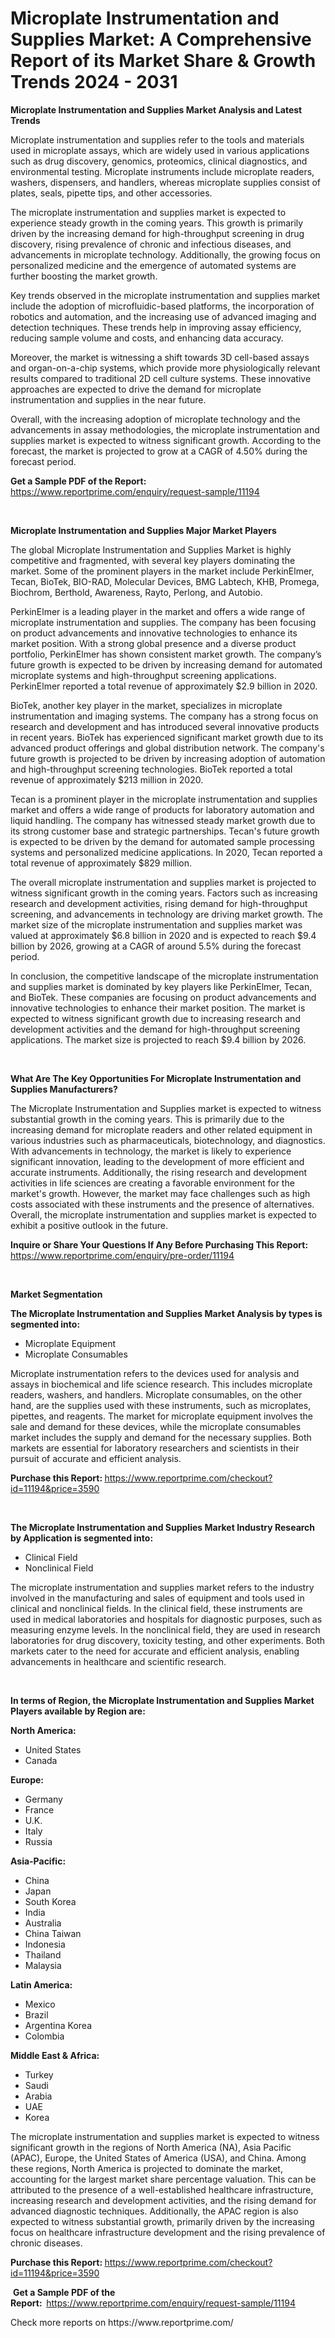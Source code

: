 <p><h1>Microplate Instrumentation and Supplies Market: A Comprehensive Report of its Market Share & Growth Trends 2024 - 2031</h1></p><p><strong>Microplate Instrumentation and Supplies Market Analysis and Latest Trends</strong></p>
<p><p>Microplate instrumentation and supplies refer to the tools and materials used in microplate assays, which are widely used in various applications such as drug discovery, genomics, proteomics, clinical diagnostics, and environmental testing. Microplate instruments include microplate readers, washers, dispensers, and handlers, whereas microplate supplies consist of plates, seals, pipette tips, and other accessories.</p><p>The microplate instrumentation and supplies market is expected to experience steady growth in the coming years. This growth is primarily driven by the increasing demand for high-throughput screening in drug discovery, rising prevalence of chronic and infectious diseases, and advancements in microplate technology. Additionally, the growing focus on personalized medicine and the emergence of automated systems are further boosting the market growth.</p><p>Key trends observed in the microplate instrumentation and supplies market include the adoption of microfluidic-based platforms, the incorporation of robotics and automation, and the increasing use of advanced imaging and detection techniques. These trends help in improving assay efficiency, reducing sample volume and costs, and enhancing data accuracy.</p><p>Moreover, the market is witnessing a shift towards 3D cell-based assays and organ-on-a-chip systems, which provide more physiologically relevant results compared to traditional 2D cell culture systems. These innovative approaches are expected to drive the demand for microplate instrumentation and supplies in the near future.</p><p>Overall, with the increasing adoption of microplate technology and the advancements in assay methodologies, the microplate instrumentation and supplies market is expected to witness significant growth. According to the forecast, the market is projected to grow at a CAGR of 4.50% during the forecast period.</p></p>
<p><strong>Get a Sample PDF of the Report:&nbsp;</strong> <a href="https://www.reportprime.com/enquiry/request-sample/11194">https://www.reportprime.com/enquiry/request-sample/11194</a></p>
<p>&nbsp;</p>
<p><strong>Microplate Instrumentation and Supplies Major Market Players</strong></p>
<p><p>The global Microplate Instrumentation and Supplies Market is highly competitive and fragmented, with several key players dominating the market. Some of the prominent players in the market include PerkinElmer, Tecan, BioTek, BIO-RAD, Molecular Devices, BMG Labtech, KHB, Promega, Biochrom, Berthold, Awareness, Rayto, Perlong, and Autobio.</p><p>PerkinElmer is a leading player in the market and offers a wide range of microplate instrumentation and supplies. The company has been focusing on product advancements and innovative technologies to enhance its market position. With a strong global presence and a diverse product portfolio, PerkinElmer has shown consistent market growth. The company’s future growth is expected to be driven by increasing demand for automated microplate systems and high-throughput screening applications. PerkinElmer reported a total revenue of approximately $2.9 billion in 2020.</p><p>BioTek, another key player in the market, specializes in microplate instrumentation and imaging systems. The company has a strong focus on research and development and has introduced several innovative products in recent years. BioTek has experienced significant market growth due to its advanced product offerings and global distribution network. The company's future growth is projected to be driven by increasing adoption of automation and high-throughput screening technologies. BioTek reported a total revenue of approximately $213 million in 2020.</p><p>Tecan is a prominent player in the microplate instrumentation and supplies market and offers a wide range of products for laboratory automation and liquid handling. The company has witnessed steady market growth due to its strong customer base and strategic partnerships. Tecan's future growth is expected to be driven by the demand for automated sample processing systems and personalized medicine applications. In 2020, Tecan reported a total revenue of approximately $829 million.</p><p>The overall microplate instrumentation and supplies market is projected to witness significant growth in the coming years. Factors such as increasing research and development activities, rising demand for high-throughput screening, and advancements in technology are driving market growth. The market size of the microplate instrumentation and supplies market was valued at approximately $6.8 billion in 2020 and is expected to reach $9.4 billion by 2026, growing at a CAGR of around 5.5% during the forecast period.</p><p>In conclusion, the competitive landscape of the microplate instrumentation and supplies market is dominated by key players like PerkinElmer, Tecan, and BioTek. These companies are focusing on product advancements and innovative technologies to enhance their market position. The market is expected to witness significant growth due to increasing research and development activities and the demand for high-throughput screening applications. The market size is projected to reach $9.4 billion by 2026.</p></p>
<p>&nbsp;</p>
<p><strong>What Are The Key Opportunities For Microplate Instrumentation and Supplies Manufacturers?</strong></p>
<p><p>The Microplate Instrumentation and Supplies market is expected to witness substantial growth in the coming years. This is primarily due to the increasing demand for microplate readers and other related equipment in various industries such as pharmaceuticals, biotechnology, and diagnostics. With advancements in technology, the market is likely to experience significant innovation, leading to the development of more efficient and accurate instruments. Additionally, the rising research and development activities in life sciences are creating a favorable environment for the market's growth. However, the market may face challenges such as high costs associated with these instruments and the presence of alternatives. Overall, the microplate instrumentation and supplies market is expected to exhibit a positive outlook in the future.</p></p>
<p><strong>Inquire or Share Your Questions If Any Before Purchasing This Report:</strong> <a href="https://www.reportprime.com/enquiry/pre-order/11194">https://www.reportprime.com/enquiry/pre-order/11194</a></p>
<p>&nbsp;</p>
<p><strong>Market Segmentation</strong></p>
<p><strong>The Microplate Instrumentation and Supplies Market Analysis by types is segmented into:</strong></p>
<p><ul><li>Microplate Equipment</li><li>Microplate Consumables</li></ul></p>
<p><p>Microplate instrumentation refers to the devices used for analysis and assays in biochemical and life science research. This includes microplate readers, washers, and handlers. Microplate consumables, on the other hand, are the supplies used with these instruments, such as microplates, pipettes, and reagents. The market for microplate equipment involves the sale and demand for these devices, while the microplate consumables market includes the supply and demand for the necessary supplies. Both markets are essential for laboratory researchers and scientists in their pursuit of accurate and efficient analysis.</p></p>
<p><strong>Purchase this Report:&nbsp;</strong><a href="https://www.reportprime.com/checkout?id=11194&price=3590">https://www.reportprime.com/checkout?id=11194&price=3590</a></p>
<p>&nbsp;</p>
<p><strong>The Microplate Instrumentation and Supplies Market Industry Research by Application is segmented into:</strong></p>
<p><ul><li>Clinical Field</li><li>Nonclinical Field</li></ul></p>
<p><p>The microplate instrumentation and supplies market refers to the industry involved in the manufacturing and sales of equipment and tools used in clinical and nonclinical fields. In the clinical field, these instruments are used in medical laboratories and hospitals for diagnostic purposes, such as measuring enzyme levels. In the nonclinical field, they are used in research laboratories for drug discovery, toxicity testing, and other experiments. Both markets cater to the need for accurate and efficient analysis, enabling advancements in healthcare and scientific research.</p></p>
<p>&nbsp;</p>
<p><strong>In terms of Region, the Microplate Instrumentation and Supplies Market Players available by Region are:</strong></p>
<p>
    <p> <strong> North America: </strong>
        <ul>
            <li>United States</li>
            <li>Canada</li>
        </ul>
        </p> 
    <p> <strong> Europe: </strong>
        <ul>
            <li>Germany</li>
            <li>France</li>
            <li>U.K.</li>
            <li>Italy</li>
            <li>Russia</li>
        </ul>
        </p> 
    <p> <strong> Asia-Pacific: </strong>
        <ul>
            <li>China</li>
            <li>Japan</li>
            <li>South Korea</li>
            <li>India</li>
            <li>Australia</li>
            <li>China Taiwan</li>
            <li>Indonesia</li>
            <li>Thailand</li>
            <li>Malaysia</li>
        </ul>
        </p> 
    <p> <strong> Latin America: </strong>
        <ul>
            <li>Mexico</li>
            <li>Brazil</li>
            <li>Argentina Korea</li>
            <li>Colombia</li>
        </ul>
        </p> 
    <p> <strong> Middle East & Africa: </strong>
        <ul>
            <li>Turkey</li>
            <li>Saudi</li>
            <li>Arabia</li>
            <li>UAE</li>
            <li>Korea</li>
        </ul>
    </p>
    </p>
<p><p>The microplate instrumentation and supplies market is expected to witness significant growth in the regions of North America (NA), Asia Pacific (APAC), Europe, the United States of America (USA), and China. Among these regions, North America is projected to dominate the market, accounting for the largest market share percentage valuation. This can be attributed to the presence of a well-established healthcare infrastructure, increasing research and development activities, and the rising demand for advanced diagnostic techniques. Additionally, the APAC region is also expected to witness substantial growth, primarily driven by the increasing focus on healthcare infrastructure development and the rising prevalence of chronic diseases.</p></p>
<p><strong>Purchase this Report: </strong><a href="https://www.reportprime.com/checkout?id=11194&price=3590">https://www.reportprime.com/checkout?id=11194&price=3590</a></p>
<p>&nbsp;<strong>Get a Sample PDF of the Report:&nbsp;&nbsp;</strong><a href="https://www.reportprime.com/enquiry/request-sample/11194">https://www.reportprime.com/enquiry/request-sample/11194</a></p>
<p><strong></strong></p>
<p>Check more reports on https://www.reportprime.com/</p>